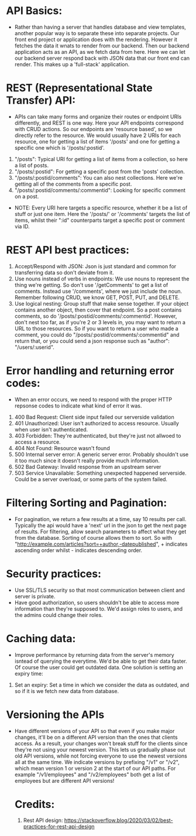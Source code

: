 # API Basics:

- Rather than having a server that handles database and view templates, another popular way is to separate these into separate projects. Our front end project or application does with the rendering. However it fetches the data it wnats to render from our backend. Then our backend application acts as an API, as we fetch data from here. Here we can let our backend server respond back with JSON data that our front end can render. This makes up a 'full-stack' application.

# REST (Representational State Transfer) API:

- APIs can take many forms and organize their routes or endpoint URIs differently, and REST is one way. Here your API endpoints correspond with CRUD actions. So our endpoints are 'resource based', so we directly refer to the resource. We would usually have 2 URIs for each resource, one for getting a list of items '/posts' and one for getting a specific one which is '/posts/:postid'.

1. "/posts": Typical URI for getting a list of items from a collection, so here a list of posts.
2. "/posts/:postid": For getting a specific post from the 'posts' collection.
3. "/posts/:postid/comments": You can also nest collections. Here we're getting all of the comments from a specific post.
4. "/posts/:postid/comments/:commentid": Looking for specific comment on a post.

- NOTE: Every URI here targets a specific resource, whether it be a list of stuff or just one item. Here the '/posts/' or '/comments' targets
  the list of items, whilst their ":id" counterparts target a specific post or comment via ID.

# REST API best practices:

1. Accept/Respond with JSON: Json is just standard and common for transferring data so don't deviate from it.
2. Use nouns instead of verbs in endpoints: We use nouns to represent the thing we're getting. So don't use '/getComments'
   to get a list of comments. Instead use '/comments', where we just include the noun. Remember following CRUD, we
   know GET, POST, PUT, and DELETE.
3. Use logical nesting: Group stuff that make sense together. If your object contains another object, then cover that endpoint.
   So a post contains comments, so do '/posts/:postid/comments/:commentid'. However, don't nest too far, as if you're
   2 or 3 levels in, you may want to return a URL to those resources. So if you want to return a user who made a comment, you
   could do "/posts/:postid/comments/:commentid" and return that, or you could send a json response such as
   "author": "/users/:userid".

# Error handling and returning error codes:

- When an error occurs, we need to respond with the proper HTTP repsonse codes to indicate what
  kind of error it was.

1. 400 Bad Request: Client side input failed our serverside validation
2. 401 Unauthorized: User isn't authorized to access resource. Usually when user isn't authenticated.
3. 403 Forbidden: They're authenticated, but they're just not allwoed to access a resource.
4. 404 Not Found: Resource wasn't found
5. 500 Internal server error: A generic server error. Probably shouldn't use it too much since it doesn't
   really provide much information.
6. 502 Bad Gateway: Invalid response from an upstream server
7. 503 Service Unavailable: Something unexpected happened serverside. Could be a server overload, or some
   parts of the system failed.

# Filtering Sorting and Pagination:

- For pagination, we return a few results at a time, say 10 results per call. Typically
  the api would have a 'next' url in the json to get the next page of results. For filtering,
  allow search parameters to affect what they get from the database. Sorting of course allows
  them to sort. So with "http://example.com/articles?sort=+author,-datepublished", + indicates
  ascending order whilst - indicates descending order.

# Security practices:

- Use SSL/TLS security so that most communication between client and server is private.
- Have good authorization, so users shouldn't be able to access more information than they're
  supposed to. We'd assign roles to users, and the admins could change their roles.

# Caching data:

- Improve performance by returning data from the server's memory isntead of querying
  the everytime. We'd be able to get their data faster. Of course the user could get
  outdated data. One solution is setting an expiry time:

1. Set an expiry: Set a time in which we consider the data as outdated, and so if it is we
   fetch new data from database.

# Versioning the APIs

- Have different versions of your API so that even if you make major changes, it'll be on
  a different API version than the ones that clients access. As a result, your changes won't break
  stuff for the clients since they're not using your newest version. This lets us gradually phase out
  old API versions, while not forcing everyone to use the newest versions all at the same time.
  We indicate versions by prefixing "/v1" or "/v2", which mean version 1 or version 2 at the start of
  our API paths. For example "/v1/employees" and "/v2/employees" both get a list of employees but are
  different API versions!


  # Credits:

  1. Rest API design: https://stackoverflow.blog/2020/03/02/best-practices-for-rest-api-design
